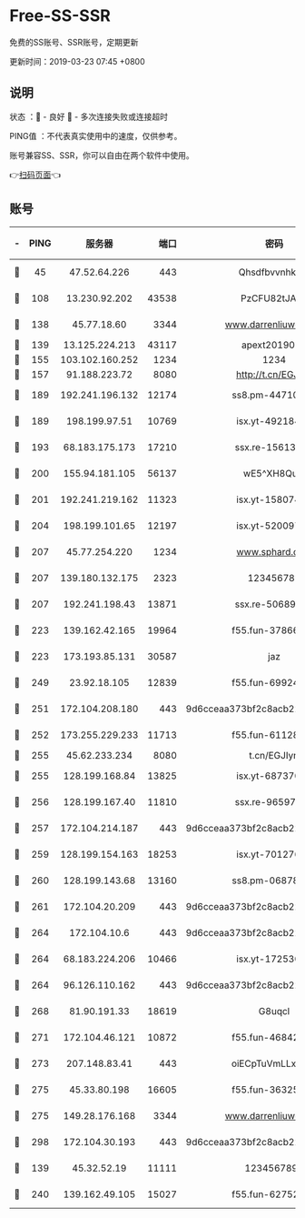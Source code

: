 # Free-SS-SSR

免费的SS账号、SSR账号，定期更新

更新时间：2019-03-23 07:45 +0800

## 说明

状态     ：🙂 - 良好 🙁 - 多次连接失败或连接超时

PING值   ：不代表真实使用中的速度，仅供参考。

账号兼容SS、SSR，你可以自由在两个软件中使用。

👉[扫码页面](https://liesauer.github.io/Free-SS-SSR/)👈

## 账号

|-|PING|服务器|端口|密码|加密方式|区域|
|:----:|:----:|:-----:|-----:|:----:|:----:|:----:|
|🙂|45|47.52.64.226|443|Qhsdfbvvnhkm1|aes-256-cfb|HK|
|🙂|108|13.230.92.202|43538|PzCFU82tJAdZ|aes-256-cfb|JP|
|🙂|138|45.77.18.60|3344|www.darrenliuwei.com|aes-256-cfb|JP|
|🙂|139|13.125.224.213|43117|apext2019005|chacha20|KR|
|🙂|155|103.102.160.252|1234|1234|rc4-md5|JP|
|🙂|157|91.188.223.72|8080|http://t.cn/EGJIyrl|rc4-md5|RU|
|🙂|189|192.241.196.132|12174|ss8.pm-44710884|aes-256-cfb|US|
|🙂|189|198.199.97.51|10769|isx.yt-49218470|aes-256-cfb|US|
|🙂|193|68.183.175.173|17210|ssx.re-15613310|aes-256-cfb|US|
|🙂|200|155.94.181.105|56137|wE5^XH8Quw|aes-256-cfb|US|
|🙂|201|192.241.219.162|11323|isx.yt-15807466|aes-256-cfb|US|
|🙂|204|198.199.101.65|12197|isx.yt-52009789|aes-256-cfb|US|
|🙂|207|45.77.254.220|1234|www.sphard.com|aes-256-cfb|SG|
|🙂|207|139.180.132.175|2323|123456789|aes-256-cfb|SG|
|🙂|207|192.241.198.43|13871|ssx.re-50689980|aes-256-cfb|US|
|🙂|223|139.162.42.165|19964|f55.fun-37866369|aes-256-cfb|SG|
|🙂|223|173.193.85.131|30587|jaz|aes-256-cfb|US|
|🙂|249|23.92.18.105|12839|f55.fun-69924830|aes-256-cfb|US|
|🙂|251|172.104.208.180|443|9d6cceaa373bf2c8acb22e60b6a58be6|aes-256-cfb|US|
|🙂|252|173.255.229.233|11713|f55.fun-61128834|aes-256-cfb|US|
|🙂|255|45.62.233.234|8080|t.cn/EGJIyrl|rc4-md5|CA|
|🙂|255|128.199.168.84|13825|isx.yt-68737074|aes-256-cfb|SG|
|🙂|256|128.199.167.40|11810|ssx.re-96597838|aes-256-cfb|SG|
|🙂|257|172.104.214.187|443|9d6cceaa373bf2c8acb22e60b6a58be6|aes-256-cfb|US|
|🙂|259|128.199.154.163|18253|isx.yt-70127689|aes-256-cfb|SG|
|🙂|260|128.199.143.68|13160|ss8.pm-06878602|aes-256-cfb|SG|
|🙂|261|172.104.20.209|443|9d6cceaa373bf2c8acb22e60b6a58be6|aes-256-cfb|US|
|🙂|264|172.104.10.6|443|9d6cceaa373bf2c8acb22e60b6a58be6|aes-256-cfb|US|
|🙂|264|68.183.224.206|10466|isx.yt-17253007|aes-256-cfb|SG|
|🙂|264|96.126.110.162|443|9d6cceaa373bf2c8acb22e60b6a58be6|aes-256-cfb|US|
|🙂|268|81.90.191.33|18619|G8uqcl|aes-256-cfb|US|
|🙂|271|172.104.46.121|10872|f55.fun-46842555|aes-256-cfb|SG|
|🙂|273|207.148.83.41|443|oiECpTuVmLLxk4Ts|aes-256-cfb|AU|
|🙂|275|45.33.80.198|16605|f55.fun-36325930|aes-256-cfb|US|
|🙂|275|149.28.176.168|3344|www.darrenliuwei.com|aes-256-cfb|AU|
|🙂|298|172.104.30.193|443|9d6cceaa373bf2c8acb22e60b6a58be6|aes-256-cfb|US|
|🙂|139|45.32.52.19|11111|1234567890|aes-256-cfb|JP|
|🙂|240|139.162.49.105|15027|f55.fun-62752281|aes-256-cfb|SG|
